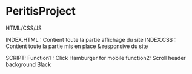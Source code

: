 # PeritisProject
HTML/CSS/JS


INDEX.HTML : Contient toute la partie affichage du site
INDEX.CSS : Contient toute la partie mis en place & responsive du site


SCRIPT:
Function1 : Click Hamburger for mobile
function2: Scroll header background Black